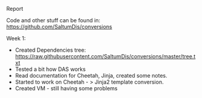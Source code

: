 Report

Code and other stuff can be found in: https://github.com/SaltumDis/conversions

Week 1:
- Created Dependencies tree: https://raw.githubusercontent.com/SaltumDis/conversions/master/tree.txt
- Tested a bit how DAS works
- Read documentation for Cheetah, Jinja, created some notes. 
- Started to work on Cheetah - > Jinja2 template conversion.
- Created VM - still having some problems
